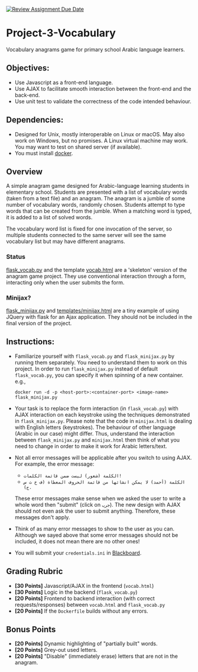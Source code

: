 [![Review Assignment Due Date](https://classroom.github.com/assets/deadline-readme-button-24ddc0f5d75046c5622901739e7c5dd533143b0c8e959d652212380cedb1ea36.svg)](https://classroom.github.com/a/0X7IifON)
# Project-3-Vocabulary

Vocabulary anagrams game for primary school Arabic language
learners.

## Objectives:

* Use Javascript as a front-end language. 
* Use AJAX to facilitate smooth interaction between the
  front-end and the back-end.
* Use unit test to validate the correctness of the code
  intended behaviour.

## Dependencies:

* Designed for Unix, mostly interoperable on Linux or macOS.
  May also work on Windows, but no promises. A Linux
  virtual machine may work. You may want to test on shared
  server (if available).
* You must install [docker](https://www.docker.com/products/docker-desktop/).

## Overview

A simple anagram game designed for Arabic-language learning
students in elementary school. Students are
presented with a list of vocabulary words (taken from a text
file) and an anagram. The anagram is a jumble of some number of
vocabulary words, randomly chosen. Students attempt to type words
that can be created from the jumble. When a matching word is typed,
it is added to a list of solved words. 

The vocabulary word list is fixed for one invocation of the server,
so multiple students connected to the same server will see the same
vocabulary list but may have different anagrams.

### Status

[flask_vocab.py](vocab/flask_vocab.py) and the template
[vocab.html](vocab/templates/vocab.html) are a 'skeleton'
version of the anagram game project. They use conventional
interaction through a form, interacting only when the user
submits the form. 

### Minijax? 

[flask_minijax.py](vocab/flask_minijax.py) and
[templates/minijax.html](vocab/templates/minijax.html) are a tiny example
of using JQuery with flask for an Ajax application. They should not
be included in the final version of the project. 

## Instructions:

* Familiarize yourself with `flask_vocab.py` and `flask_minijax.py` by
  running them separately. You need to understand them to work on this
  project. In order to run `flask_minijax.py` instead of default
  `flask_vocab.py`, you can specify it when spinning of a new container.
  e.g., 
  ```shell
  docker run -d -p <host-port>:<container-port> <image-name> flask_minijax.py 
  ```
* Your task is to replace the form interaction (in `flask_vocab.py`)
  with AJAX interaction on each keystroke using the techniques
  demonstrated in `flask_minijax.py`. Please note that the code in
  `minijax.html` is dealing with English letters (keystrokes).
  The behaviour of other language (Arabic in our case) might differ.
  Thus, understand the interaction between `flask_minijax.py` and `minijax.html`
  then think of what you need to change in order to make it work for Arabic
  letters/text.
* Not all error messages will be applicable after you switch to using AJAX. For example,
  the error message:
  * `الكلمة (شعور) ليست ضمن قائمة الكلمات!`
  * `الكلمة (أحمد) لا يمكن انشائها من قائمة الحروف المعطاة (ف خ ث س ج).`
  
  These error messages make sense when we asked the user to write a whole word then
  "submit" (click on `جرب`). The new design with AJAX should not even ask the user to
  submit anything. Therefore, these messages don't apply. 
* Think of as many error messages to show to the user as you can. Although we sayed
  above that some error messages should not be included, it does not mean there are no
  other ones! 
* You will submit your `credentials.ini` in
  [Blackboard](https://lms.qu.edu.sa/). 

## Grading Rubric

* **[30 Points]** Javascript/AJAX in the frontend (`vocab.html`)
* **[30 Points]** Logic in the backend (`flask_vocab.py`)
* **[20 Points]** Frontend to backend interaction (with correct
  requests/responses) between `vocab.html` and `flask_vocab.py`
* **[20 Points]** If the `Dockerfile` builds without any errors. 

## Bonus Points

* **[20 Points]** Dynamic highlighting of "partially built" words.
* **[20 Points]** Grey-out used letters.
* **[20 Points]** "Disable" (immediately erase) letters that are
  not in the anagram.
